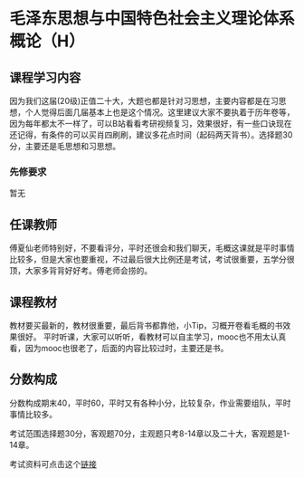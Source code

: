 # 毛泽东思想与中国特色社会主义理论体系概论（H）

## 课程学习内容

因为我们这届(20级)正值二十大，大题也都是针对习思想，主要内容都是在习思想，个人觉得后面几届基本上也是这个情况。这里建议大家不要执着于历年卷等，因为每年都太不一样了，可以B站看看考研视频复习，效果很好，有一些口诀现在还记得，有条件的可以买肖四刷刷，建议多花点时间（起码两天背书）。选择题30分，主要还是毛思想和习思想。

### 先修要求

暂无

## 任课教师

傅夏仙老师特别好，不要看评分，平时还很会和我们聊天，毛概这课就是平时事情比较多，但是大家也要重视，不过最后很大比例还是考试，考试很重要，五学分很顶，大家多背背好好考。傅老师会捞的。

## 课程教材

教材要买最新的，教材很重要，最后背书都靠他，小Tip，习概开卷看毛概的书效果很好。
平时听课，大家可以听听，看教材可以自主学习，mooc也不用太认真看，因为mooc也很老了，后面的内容比较过时，主要还是书。

## 分数构成

分数构成期末40，平时60，平时又有各种小分，比较复杂，作业需要组队，平时事情比较多。

考试范围选择题30分，客观题70分，主观题只考8-14章以及二十大，客观题是1-14章。

考试资料可点击这个[链接](https://github.com/RyanFcr/ZJU_Course)